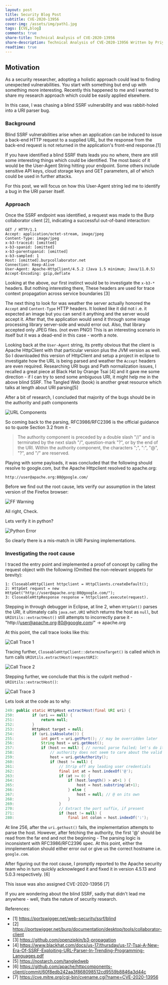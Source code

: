 ```yaml
---
layout: post
title: Security Blog Post 
subtitle: CVE-2020-13956
cover-img: /assets/img/path1.jpg
tags: [CVE,blog]
comments: true
share-title: Technical Analysis of CVE-2020-13956
share-description: Technical Analysis of CVE-2020-13956 Written by Priyank
readtime: true
---
```


## Motivation
As a security researcher, adopting a holistic approach could lead to finding unexpected vulnerabilities. You start with something but end up with something more interesting. Recently this happened to me and I wanted to share my research approach which could be easily applied elsewhere. 

In this case, I was chasing a blind SSRF vulnerability and was rabbit-holed into a URI parser bug.

### Background

Blind SSRF vulnerabilities arise when an application can be induced to issue a back-end HTTP request to a supplied URL, but the response from the back-end request is not returned in the application's front-end response.[1]

If you have identified a blind SSRF thats leads you no where, there are still some interesting things which could be identified. The most basic of it would be the User-Agent String hitting your endpoint. Some others include sensitive API keys, cloud storage keys and GET parameters, all of which could be used in further attacks.

For this post, we will focus on how this User-Agent string led me to identify a bug in the URI parser itself. 

### Approach

Once the SSRF endpoint was identified, a request was made to the Burp collaborator client [2], indicating a successful out-of-band interaction: 

~~~
GET / HTTP/1.1
Accept: application/octet-stream, image/jpeg
Content-Type: image/jpeg
x-b3-traceid: [omitted]
x-b3-spanid: [omitted]
x-b3-parentspanid: [omitted]
x-b3-sampled: 1
Host: [omitted].burpcollaborator.net
Connection: Keep-Alive
User-Agent: Apache-HttpClient/4.5.2 (Java 1.5 minimum; Java/11.0.5)
Accept-Encoding: gzip,deflate 
~~~

Looking at the above, our first instinct would be to investigate the `x-b3-*` headers. But nothing interesting there, These headers are used for trace context propagation across service boundaries [3]

The next thing to look for was weather the server actually honored the `Accept` and `Content-Type` HTTP headers. It looked like it did not i .e. it expected an image but you can send it anything and the server would accept it. After that, the application would send it through some image processing library server-side and would error out. Also, that library accepted only JPEG files. (not even PNG!) This is an interesting scenario in itself but it was a dead-end in this case - worth a note.

Looking back at the `User-Agent` string, its pretty obvious that the client is Apache HttpClient with that particular version plus the JVM version as well. So I downloaded this version of HttpClient and setup a project in eclipse to investigate how the URL is being parsed and weather the `Accept` headers are even required. Researching URI bugs and Path normalization issues, I recalled a great piece at Black Hat by Orange Tsai [4] and it gave me some direction - if I can try to send some ambiguous URI, it might help me in the above blind SSRF. The Tangled Web (book) is another great resource which talks at length about URI parsing[5] 

After a bit of research, I concluded that majority of the bugs should be in the authority and path components

![URL Components](https://raw.githubusercontent.com/priyankn/priyankn.github.io/master/assets/img/URLComponents.JPG)

So coming back to the parsing, RFC3986/RFC2396 is the official guidance so to quote Section 3.2 from it - 

> The authority component is preceded by a double slash "//" and is terminated by the next slash "/", question-mark "?", or by the end of the URI.  Within the authority component, the characters ";", ":", "@", "?", and "/" are reserved.



Playing with some payloads, it was concluded that the following should resolve to google.com, but the Apache Httpclient resolved to apache.org: 

`http://user@apache.org:80@google.com/`

Before we find out the root cause, lets verify our assumption in the latest version of the Firefox browser:

![FF Warning](https://raw.githubusercontent.com/priyankn/priyankn.github.io/master/assets/img/FF_Warning.JPG)


All right, Check.

Lets verify it in python?

![Python Error](https://raw.githubusercontent.com/priyankn/priyankn.github.io/master/assets/img/urllib2_py.JPG)

So clearly there is a mis-match in URI Parsing implementations. 


### Investigating the root cause


I traced the entry point and implemented a proof of concept by calling the request object with the following (Omitted the non-relevant snippets for brevity):

~~~
1: CloseableHttpClient httpclient = HttpClients.createDefault();
2: HttpGet request = new HttpGet("http://user@apache.org:80@google.com/");
3: CloseableHttpResponse response = httpclient.execute(request). 
~~~

Stepping in through debugger in Eclipse, at line 2, when `HttpGet()` parses the URI, it ultimately calls `java.net.URI` which returns the host as `null`, but `URIUtils::extractHost()` still attempts to incorrectly parse it - "http://user@apache.org:80@google.com/"  -> apache.org

At this point, the call trace looks like this: 

![Call Trace 1](https://raw.githubusercontent.com/priyankn/priyankn.github.io/master/assets/img/calltrace1.JPG)

Tracing further, `CloseableHttpClient::determineTarget()` is called which in turn calls `URIUtils.extractHost(requestURI)`:

![Call Trace 2](https://raw.githubusercontent.com/priyankn/priyankn.github.io/master/assets/img/CallTRace2.JPG)

Stepping further, we conclude that this is the culprit method - `URIUtils::extractHost()`:

![Call Trace 3](https://raw.githubusercontent.com/priyankn/priyankn.github.io/master/assets/img/Call%20Trace%203.JPG)


Lets look at the code as to why: 

```java
249: public static HttpHost extractHost(final URI uri) {
250:        if (uri == null) {
251:            return null;
252:        }
253:        HttpHost target = null;
254:        if (uri.isAbsolute()) {
255:            int port = uri.getPort(); // may be overridden later
256:            String host = uri.getHost();
257:            if (host == null) { // normal parse failed; let's do it ourselves
258:                // authority does not seem to care about the valid character-set for host names
259:                host = uri.getAuthority();
260:                if (host != null) {
261:                    // Strip off any leading user credentials
262:                    final int at = host.indexOf('@');
263:                    if (at >= 0) {
264:                        if (host.length() > at+1 ) {
265:                            host = host.substring(at+1);                         //After fetching the authority, the first '@' should be read from the far end and not the beginning.
266:                        } else {
267:                            host = null; // @ on its own
268:                        }
269:                    }
270:                    // Extract the port suffix, if present
271:                    if (host != null) {
280:                        final int colon = host.indexOf(':');
```

At line 256, after the `uri.gethost()` fails, the implementation attempts to parse the host. However, after fetching the authority, the first '@' should be read from the far end and not the beginning - The parsing logic is inconsistent with RFC3986/RFC2396 spec. At this point, either the imnplementation should either error out or give us the correct hostname i.e. `google.com`.

After figuring out the root cause, I promptly reported to the Apache security team who in turn quickly acknowleged it and fixed it in version 4.5.13 and 5.0.3 respectively. [6]

This issue was also assigned CVE-2020-13956 [7]

If you are wondering about the blind SSRF, sadly that didn't lead me anywhere - well, thats the nature of security research.

References:
* [1] https://portswigger.net/web-security/ssrf/blind
* [2] https://portswigger.net/burp/documentation/desktop/tools/collaborator-client
* [3] https://github.com/openzipkin/b3-propagation
* [4] https://www.blackhat.com/docs/us-17/thursday/us-17-Tsai-A-New-Era-Of-SSRF-Exploiting-URL-Parser-In-Trending-Programming-Languages.pdf
* [5] https://nostarch.com/tangledweb
* [6] https://github.com/apache/httpcomponents-client/commit/60f8edb242aa3f868098512cd9559b8846a3d44c
* [7] https://cve.mitre.org/cgi-bin/cvename.cgi?name=CVE-2020-13956
